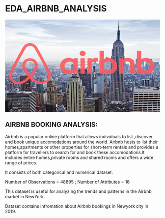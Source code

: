 # EDA_AIRBNB_ANALYSIS



<a href="url"><img src="Airbnb.jpg" align="center" height="300" width="600" ></a>

## AIRBNB BOOKING ANALYSIS:

Airbnb is a popular online platform that allows individuals to list ,discover and book unique accomodations around the world.
Airbnb hosts to list their homes,apartments or other properties for short-term rentals and provides a platform for travellers to
search for and book these accomodations.It includes entire homes,private rooms and shared rooms and offers a wide range of prices.

It consists of both categorical and numerical dataset.

Number of Observations = 48895 ;
Number of Attributes = 16

This dataset is useful for analyzing the trends and patterns in the Airbnb market in NewYork.

Dataset contains infromation about Airbnb bookings in Newyork city in 2019.


